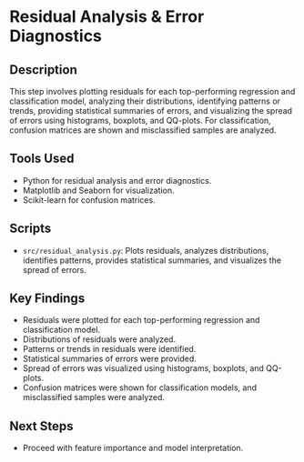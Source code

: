 # Residual Analysis & Error Diagnostics

## Description
This step involves plotting residuals for each top-performing regression and classification model, analyzing their distributions, identifying patterns or trends, providing statistical summaries of errors, and visualizing the spread of errors using histograms, boxplots, and QQ-plots. For classification, confusion matrices are shown and misclassified samples are analyzed.

## Tools Used
- Python for residual analysis and error diagnostics.
- Matplotlib and Seaborn for visualization.
- Scikit-learn for confusion matrices.

## Scripts
- `src/residual_analysis.py`: Plots residuals, analyzes distributions, identifies patterns, provides statistical summaries, and visualizes the spread of errors.

## Key Findings
- Residuals were plotted for each top-performing regression and classification model.
- Distributions of residuals were analyzed.
- Patterns or trends in residuals were identified.
- Statistical summaries of errors were provided.
- Spread of errors was visualized using histograms, boxplots, and QQ-plots.
- Confusion matrices were shown for classification models, and misclassified samples were analyzed.

## Next Steps
- Proceed with feature importance and model interpretation.